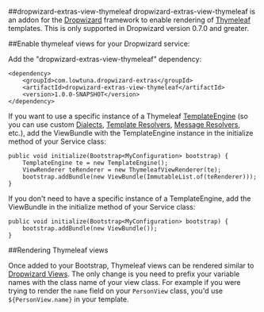##dropwizard-extras-view-thymeleaf
dropwizard-extras-view-thymeleaf is an addon for the [Dropwizard](http://www.dropwizard.io/) framework to enable rendering of [Thymeleaf](http://www.thymeleaf.org/) templates. This is only supported in Dropwizard version 0.7.0 and greater.

##Enable thymeleaf views for your Dropwizard service:

Add the "dropwizard-extras-view-thymeleaf" dependency:

	<dependency>
		<groupId>com.lowtuna.dropwizard-extras</groupId>
    	<artifactId>dropwizard-extras-view-thymeleaf</artifactId>
    	<version>1.0.0-SNAPSHOT</version>
 	</dependency>

If you want to use a specific instance of a Thymeleaf [TemplateEngine](http://www.thymeleaf.org/apidocs/thymeleaf/2.1.2.RELEASE/org/thymeleaf/TemplateEngine.html) (so you can use custom [Dialects](http://www.thymeleaf.org/apidocs/thymeleaf/2.1.2.RELEASE/org/thymeleaf/dialect/IDialect.html), [Template Resolvers](http://www.thymeleaf.org/apidocs/thymeleaf/2.1.2.RELEASE/org/thymeleaf/templateresolver/ITemplateResolver.html), [Message Resolvers](http://www.thymeleaf.org/apidocs/thymeleaf/2.1.2.RELEASE/org/thymeleaf/messageresolver/IMessageResolver.html), etc.), add the ViewBundle with the TemplateEngine instance in the initialize method of your Service class:

	public void initialize(Bootstrap<MyConfiguration> bootstrap) {
 		TemplateEngine te = new TemplateEngine();
 		ViewRenderer teRenderer = new ThymeleafViewRenderer(te);
		bootstrap.addBundle(new ViewBundle(ImmutableList.of(teRenderer)));
	}
	
If you don't need to have a specific instance of a TemplateEngine, add the ViewBundle in the initialize method of your Service class:

	public void initialize(Bootstrap<MyConfiguration> bootstrap) {
		bootstrap.addBundle(new ViewBundle());
	}

##Rendering Thymeleaf views

Once added to your Bootstrap, Thymeleaf views can be rendered similar to [Dropwizard Views](http://www.dropwizard.io/manual/views/).
The only change is you need to prefix your variable names with the class name of your view class. For example if you were trying to render the ```name``` field on your ```PersonView``` class, you'd use ```${PersonView.name}``` in your template.


